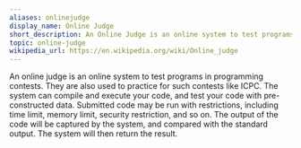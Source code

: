 ```yaml
---
aliases: onlinejudge
display_name: Online Judge
short_description: An Online Judge is an online system to test programs in programming contests like ICPC.
topic: online-judge
wikipedia_url: https://en.wikipedia.org/wiki/Online_judge
---
```

An online judge is an online system to test programs in programming contests. They are also used to practice for such contests like ICPC. The system can compile and execute your code, and test your code with pre-constructed data. Submitted code may be run with restrictions, including time limit, memory limit, security restriction, and so on. The output of the code will be captured by the system, and compared with the standard output. The system will then return the result.
